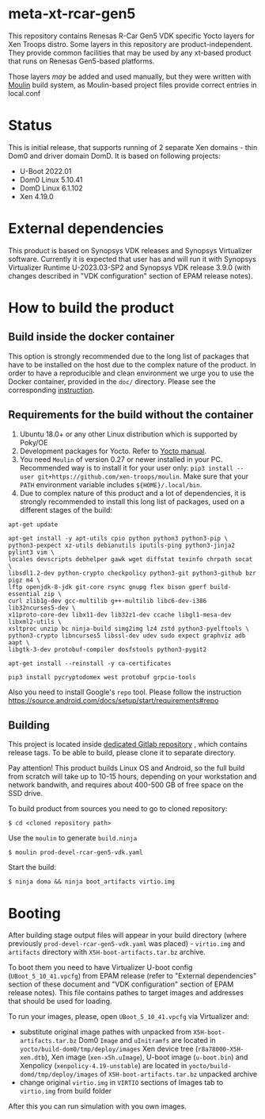 # meta-xt-rcar-gen5 #

This repository contains Renesas R-Car Gen5 VDK specific Yocto layers for
Xen Troops distro. Some layers in this repository are product-independent.
They provide common facilities that may be used by any xt-based product
that runs on Renesas Gen5-based platforms.

Those layers *may* be added and used manually, but they were written
with [Moulin](https://moulin.readthedocs.io/en/latest/) build system,
as Moulin-based project files provide correct entries in local.conf

# Status

This is initial release, that supports running of 2 separate Xen domains - thin
Dom0 and driver domain DomD. It is based on following projects:
- U-Boot 2022.01
- Dom0 Linux 5.10.41
- DomD Linux 6.1.102
- Xen 4.19.0

# External dependencies

This product is based on Synopsys VDK releases and Synopsys Virtualizer software.
Currently it is expected that user has and will run it with Synopsys Virtualizer
Runtime U-2023.03-SP2 and Synopsys VDK release 3.9.0 (with changes described in
"VDK configuration" section of EPAM release notes).

# How to build the product

## Build inside the docker container

This option is strongly recommended due to the long list of packages that have
to be installed on the host due to the complex nature of the product.
In order to have a reproducible and clean environment we urge you to use the
Docker container, provided in the `doc/` directory.
Please see the corresponding [instruction](doc/Docker.md).

## Requirements for the build without the container

1. Ubuntu 18.0+ or any other Linux distribution which is supported by Poky/OE
2. Development packages for Yocto. Refer to [Yocto
   manual](https://docs.yoctoproject.org/brief-yoctoprojectqs/index.html#build-host-packages).
3. You need `Moulin` of version 0.27 or newer installed in your
   PC. Recommended way is to install it for your user only: `pip3
   install --user git+https://github.com/xen-troops/moulin`. Make sure
   that your `PATH` environment variable includes
   `${HOME}/.local/bin`.
4. Due to complex nature of this product and a lot of dependencies, it is
   strongly recommended to install this long list of packages, used on a
   different stages of the build:

```
apt-get update

apt-get install -y apt-utils cpio python python3 python3-pip \
python3-pexpect xz-utils debianutils iputils-ping python3-jinja2 pylint3 vim \
locales devscripts debhelper gawk wget diffstat texinfo chrpath socat \
libsdl1.2-dev python-crypto checkpolicy python3-git python3-github bzr pigz m4 \
lftp openjdk-8-jdk git-core rsync gnupg flex bison gperf build-essential zip \
curl zlib1g-dev gcc-multilib g++-multilib libc6-dev-i386 lib32ncurses5-dev \
x11proto-core-dev libx11-dev lib32z1-dev ccache libgl1-mesa-dev libxml2-utils \
xsltproc unzip bc ninja-build simg2img lz4 zstd python3-pyelftools \
python3-crypto libncurses5 libssl-dev udev sudo expect graphviz adb aapt \
libgtk-3-dev protobuf-compiler dosfstools python3-pygit2

apt-get install --reinstall -y ca-certificates

pip3 install pycryptodomex west protobuf grpcio-tools
```

Also you need to install Google's `repo` tool. Please follow the instruction
https://source.android.com/docs/setup/start/requirements#repo

## Building

This project is located inside [dedicated Gitlab repository](https://jc.gitlab.renesasworkbench.com/rcar-android/meta-xt-prod-devel-rcar-gen5-vdk)
, which contains release tags. To be able to build, please clone it to separate directory.

Pay attention!
This product builds Linux OS and Android, so the full build from scratch will
take up to 10-15 hours, depending on your workstation and network bandwith,
and requires about 400-500 GB of free space on the SSD drive.

To build product from sources you need to go to cloned repository:
```
$ cd <cloned repository path>
```

Use the `moulin` to generate `build.ninja`
```
$ moulin prod-devel-rcar-gen5-vdk.yaml
```

Start the build:
```
$ ninja doma && ninja boot_artifacts virtio.img
```

# Booting

After building stage output files will appear in your build directory (where
previously `prod-devel-rcar-gen5-vdk.yaml` was placed) - `virtio.img` and
`artifacts` directory with `X5H-boot-artifacts.tar.bz` archive.

To boot them you need to have Virtualizer U-boot config (`UBoot_5_10_41.vpcfg`)
from EPAM release (refer to "External dependencies" section of these document
and "VDK configuration" section of EPAM release notes). This file contains
pathes to target images and addresses that should be used for loading.

To run your images, please, open `UBoot_5_10_41.vpcfg` via Virtualizer and:
- substitute original image pathes with unpacked from `X5H-boot-artifacts.tar.bz`
  Dom0 `Image` and `uInitramfs` are located in `yocto/build-dom0/tmp/deploy/images`
  Xen device tree (`r8a78000-X5H-xen.dtb`), Xen image (`xen-x5h.uImage`),
  U-boot image (`u-boot.bin`) and Xenpolicy (`xenpolicy-4.19-unstable`) are
  located in `yocto/build-domd/tmp/deploy/images` of `X5H-boot-artifacts.tar.bz`
  unpacked archive
- change original `virtio.img` in `VIRTIO` sections of Images tab to `virtio.img`
  from build folder

After this you can run simulation with you own images.
